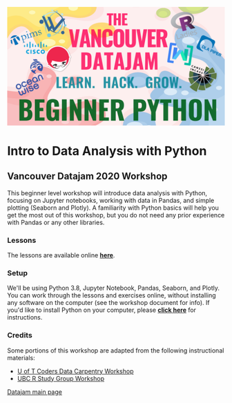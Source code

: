 ![welcome](img/beginnerpython.png)

# Intro to Data Analysis with Python

## Vancouver Datajam 2020 Workshop

This beginner level workshop will introduce data analysis with Python, focusing on Jupyter notebooks, working with data in Pandas, and simple plotting (Seaborn and Plotly). A familiarity with Python basics will help you get the most out of this workshop, but you do not need any prior experience with Pandas or any other libraries.


### Lessons

The lessons are available online **[here](https://jenfly.github.io/datajam-python/0-jupyter.html)**.

### Setup

We'll be using Python 3.8, Jupyter Notebook, Pandas, Seaborn, and Plotly. You can work through the lessons and exercises online, without installing any software on the computer (see the workshop document for info). If you'd like to install Python on your computer, please **[click here](https://jenfly.github.io/datajam-python/SETUP)** for instructions.


### Credits

Some portions of this workshop are adapted from the following instructional materials:
- [U of T Coders Data Carpentry Workshop](https://github.com/UofTCoders/2018-09-10-utoronto)
- [UBC R Study Group Workshop](https://github.com/travis-m-blimkie/introrworkshop)

[Datajam main page](https://www.vancouverdatajam.ca/)
